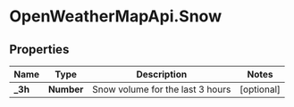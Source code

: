# OpenWeatherMapApi.Snow

## Properties
Name | Type | Description | Notes
------------ | ------------- | ------------- | -------------
**_3h** | **Number** | Snow volume for the last 3 hours | [optional] 


